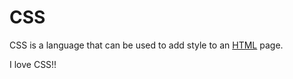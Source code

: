 # CSS



CSS is a language that can be used to add style to an [HTML](/wiki/HTML) page.



I love CSS!!

